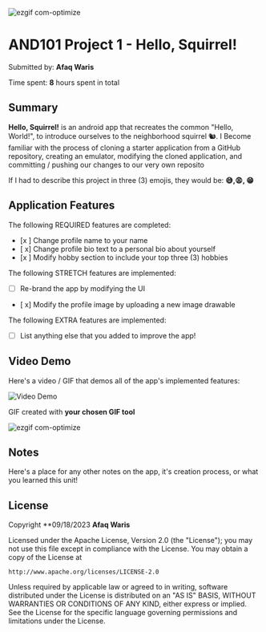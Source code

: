 ![ezgif com-optimize](https://github.com/Afaq136/and101-project1-starter/assets/93162900/24cefa83-f770-466a-b8e5-c544f56124ac)
<!-- (This is a comment) INSTRUCTIONS: Go through this page and fill out any **bolded** entries with their correct values.-->

# AND101 Project 1 - Hello, Squirrel!

Submitted by: **Afaq Waris**

Time spent: **8** hours spent in total

## Summary

**Hello, Squirrel!** is an android app that recreates the common "Hello, World!", to introduce ourselves to the neighborhood squirrel 🐿. 
I Become familiar with the process of cloning a starter application from a GitHub repository, creating an emulator, modifying the cloned application, and committing / pushing our changes to our very own reposito

If I had to describe this project in three (3) emojis, they would be: **😅,😩, 😁**

## Application Features

<!-- (This is a comment) Please be sure to change the [ ] to [x] for any features you completed.  If a feature is not checked [x], you might miss the points for that item! -->

The following REQUIRED features are completed:

- [x ] Change profile name to your name
- [ x] Change profile bio text to a personal bio about yourself
- [x ] Modify hobby section to include your top three (3) hobbies

The following STRETCH features are implemented:

- [ ] Re-brand the app by modifying the UI
- [ x] Modify the profile image by uploading a new image drawable

The following EXTRA features are implemented:

- [ ] List anything else that you added to improve the app!

## Video Demo

Here's a video / GIF that demos all of the app's implemented features:

<img src='http://i.imgur.com/link/to/your/gif/file.gif' title='Video Demo' width='' alt='Video Demo' />

GIF created with **your chosen GIF tool**

<!-- Recommended tools:
- [Kap](https://getkap.co/) for macOS
- [ScreenToGif](https://www.screentogif.com/) for Windows
- [peek](https://github.com/phw/peek) for Linux. -->

![ezgif com-optimize](https://github.com/Afaq136/and101-project1-starter/assets/93162900/1f19b5e3-383f-4eda-b7ee-5c706c82d7e4)




## Notes

Here's a place for any other notes on the app, it's creation process, or what you learned this unit!

## License

Copyright **09/18/2023 **Afaq Waris**

Licensed under the Apache License, Version 2.0 (the "License");
you may not use this file except in compliance with the License.
You may obtain a copy of the License at

    http://www.apache.org/licenses/LICENSE-2.0

Unless required by applicable law or agreed to in writing, software
distributed under the License is distributed on an "AS IS" BASIS,
WITHOUT WARRANTIES OR CONDITIONS OF ANY KIND, either express or implied.
See the License for the specific language governing permissions and
limitations under the License.
